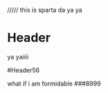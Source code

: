 ///// this is sparta
da ya ya

<!-- TITLE: Home -->
<!-- SUBTITLE: A quick summary of Home -->

# Header
ya yaiiii

#Header56

what if i am formidable
###8999
